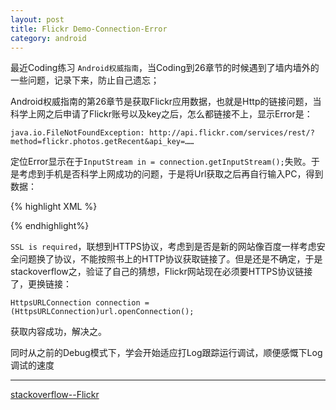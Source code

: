 ```yaml
---
layout: post
title: Flickr Demo-Connection-Error
category: android
---
```


最近Coding练习 `Android权威指南`，当Coding到26章节的时候遇到了墙内墙外的一些问题，记录下来，防止自己遗忘；

Android权威指南的第26章节是获取Flickr应用数据，也就是Http的链接问题，当科学上网之后申请了Flickr账号以及key之后，怎么都链接不上，显示Error是：

`java.io.FileNotFoundException: http://api.flickr.com/services/rest/?method=flickr.photos.getRecent&api_key=……`


定位Error显示在于`InputStream in = connection.getInputStream();`失败。于是考虑到手机是否科学上网成功的问题，于是将Url获取之后再自行输入PC，得到数据：

{% highlight XML %}

<rsp stat="fail">
    <err code="95" msg="SSL is required" />
</rsp>

{% endhighlight%}

`SSL is required`，联想到HTTPS协议，考虑到是否是新的网站像百度一样考虑安全问题换了协议，不能按照书上的HTTP协议获取链接了。但是还是不确定，于是stackoverflow之，验证了自己的猜想，Flickr网站现在必须要HTTPS协议链接了，更换链接：

`HttpsURLConnection connection = (HttpsURLConnection)url.openConnection();`

获取内容成功，解决之。

同时从之前的Debug模式下，学会开始适应打Log跟踪运行调试，顺便感慨下Log调试的速度


---

[stackoverflow--Flickr](http://stackoverflow.com/questions/24526274/ios-flickrkit-err-code-95-msg-ssl-is-required)
